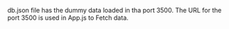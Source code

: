 db.json file has the dummy data loaded in tha port 3500.
The URL for the port 3500 is used in App.js to Fetch data.
